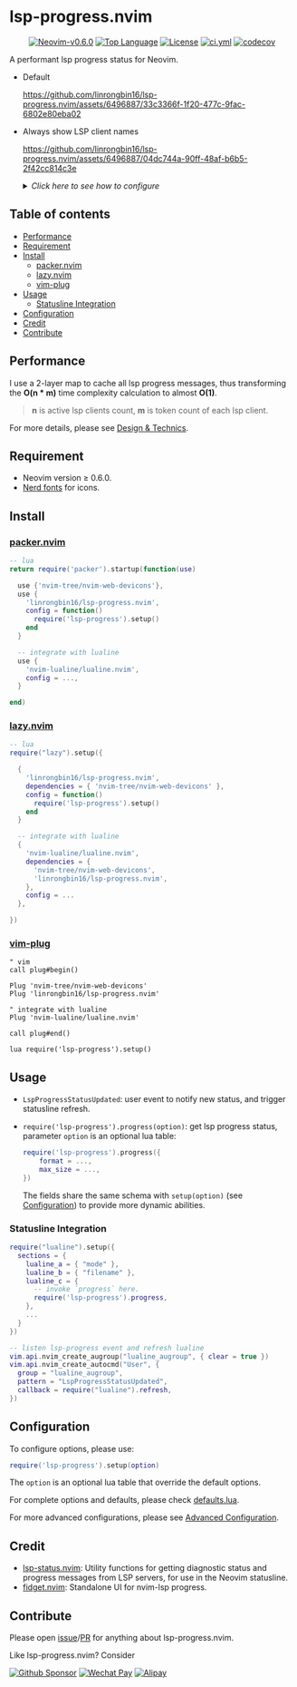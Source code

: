 # lsp-progress.nvim

<p align="center">
<a href="https://github.com/neovim/neovim/releases/v0.6.0"><img alt="Neovim-v0.6.0" src="https://img.shields.io/badge/Neovim-v0.6.0-blueviolet.svg?logo=Neovim&logoColor=green" /></a>
<a href="https://github.com/linrongbin16/lsp-progress.nvim/search?l=lua"><img alt="Top Language" src="https://img.shields.io/github/languages/top/linrongbin16/lsp-progress.nvim?label=Lua&logo=lua&logoColor=darkblue" /></a>
<a href="https://github.com/linrongbin16/lsp-progress.nvim/blob/main/LICENSE"><img alt="License" src="https://img.shields.io/github/license/linrongbin16/lsp-progress.nvim?logo=GNU&label=License" /></a>
<a href="https://github.com/linrongbin16/lsp-progress.nvim/actions/workflows/ci.yml"><img alt="ci.yml" src="https://img.shields.io/github/actions/workflow/status/linrongbin16/lsp-progress.nvim/ci.yml?logo=GitHub&label=Luacheck" /></a>
<a href="https://app.codecov.io/github/linrongbin16/lsp-progress.nvim"><img alt="codecov" src="https://img.shields.io/codecov/c/github/linrongbin16/lsp-progress.nvim?logo=codecov&logoColor=magenta&label=Codecov" /></a>
</p>

A performant lsp progress status for Neovim.

<!-- <https://github.com/linrongbin16/lsp-progress.nvim/assets/6496887/a96d8ad8-3366-4895-8300-6903479b9b60> -->

- Default

  https://github.com/linrongbin16/lsp-progress.nvim/assets/6496887/33c3366f-1f20-477c-9fac-6802e80eba02

- Always show LSP client names

  https://github.com/linrongbin16/lsp-progress.nvim/assets/6496887/04dc744a-90ff-48af-b6b5-2f42cc814c3e

  <details>
  <summary><i>Click here to see how to configure</i></summary>

  ```lua
  require("lsp-progress").setup({
    client_format = function(client_name, spinner, series_messages)
      if #series_messages == 0 then
        return nil
      end
      return {
        name = client_name,
        body = spinner .. " " .. table.concat(series_messages, ", "),
      }
    end,
    format = function(client_messages)
      --- @param name string
      --- @param msg string?
      --- @return string
      local function stringify(name, msg)
        return msg and string.format("%s %s", name, msg) or name
      end

      local sign = "" -- nf-fa-gear \uf013
      local lsp_clients = vim.lsp.get_active_clients()
      local messages_map = {}
      for _, climsg in ipairs(client_messages) do
        messages_map[climsg.name] = climsg.body
      end

      if #lsp_clients > 0 then
        table.sort(lsp_clients, function(a, b)
          return a.name < b.name
        end)
        local builder = {}
        for _, cli in ipairs(lsp_clients) do
          if
            type(cli) == "table"
            and type(cli.name) == "string"
            and string.len(cli.name) > 0
          then
            if messages_map[cli.name] then
              table.insert(builder, stringify(cli.name, messages_map[cli.name]))
            else
              table.insert(builder, stringify(cli.name))
            end
          end
        end
        if #builder > 0 then
          return sign .. " " .. table.concat(builder, ", ")
        end
      end
      return ""
    end,
  })
  ```

  </details>



## Table of contents

- [Performance](#performance)
- [Requirement](#requirement)
- [Install](#install)
  - [packer.nvim](#packernvim)
  - [lazy.nvim](#lazynvim)
  - [vim-plug](#vim-plug)
- [Usage](#usage)
  - [Statusline Integration](#statusline-integration)
- [Configuration](#configuration)
- [Credit](#credit)
- [Contribute](#contribute)

## Performance

I use a 2-layer map to cache all lsp progress messages, thus transforming the
**O(n \* m)** time complexity calculation to almost **O(1)**.

> **n** is active lsp clients count, **m** is token count of each lsp client.

For more details, please see [Design & Technics](https://github.com/linrongbin16/lsp-progress.nvim/wiki/Design-&-Technics).

## Requirement

- Neovim version &ge; 0.6.0.
- [Nerd fonts](https://www.nerdfonts.com/) for icons.

## Install

### [packer.nvim](https://github.com/wbthomason/packer.nvim)

```lua
-- lua
return require('packer').startup(function(use)

  use {'nvim-tree/nvim-web-devicons'},
  use {
    'linrongbin16/lsp-progress.nvim',
    config = function()
      require('lsp-progress').setup()
    end
  }

  -- integrate with lualine
  use {
    'nvim-lualine/lualine.nvim',
    config = ...,
  }

end)
```

### [lazy.nvim](https://github.com/folke/lazy.nvim)

```lua
-- lua
require("lazy").setup({

  {
    'linrongbin16/lsp-progress.nvim',
    dependencies = { 'nvim-tree/nvim-web-devicons' },
    config = function()
      require('lsp-progress').setup()
    end
  }

  -- integrate with lualine
  {
    'nvim-lualine/lualine.nvim',
    dependencies = {
      'nvim-tree/nvim-web-devicons',
      'linrongbin16/lsp-progress.nvim',
    },
    config = ...
  },

})
```

### [vim-plug](https://github.com/junegunn/vim-plug)

```vim
" vim
call plug#begin()

Plug 'nvim-tree/nvim-web-devicons'
Plug 'linrongbin16/lsp-progress.nvim'

" integrate with lualine
Plug 'nvim-lualine/lualine.nvim'

call plug#end()

lua require('lsp-progress').setup()
```

## Usage

- `LspProgressStatusUpdated`: user event to notify new status, and trigger statusline
  refresh.
- `require('lsp-progress').progress(option)`: get lsp progress status, parameter
  `option` is an optional lua table:

  ```lua
  require('lsp-progress').progress({
      format = ...,
      max_size = ...,
  })
  ```

  The fields share the same schema with `setup(option)` (see [Configuration](#configuration))
  to provide more dynamic abilities.

### Statusline Integration

```lua
require("lualine").setup({
  sections = {
    lualine_a = { "mode" },
    lualine_b = { "filename" },
    lualine_c = {
      -- invoke `progress` here.
      require('lsp-progress').progress,
    },
    ...
  }
})

-- listen lsp-progress event and refresh lualine
vim.api.nvim_create_augroup("lualine_augroup", { clear = true })
vim.api.nvim_create_autocmd("User", {
  group = "lualine_augroup",
  pattern = "LspProgressStatusUpdated",
  callback = require("lualine").refresh,
})
```

## Configuration

To configure options, please use:

```lua
require('lsp-progress').setup(option)
```

The `option` is an optional lua table that override the default options.

For complete options and defaults, please check [defaults.lua](https://github.com/linrongbin16/lsp-progress.nvim/blob/main/lua/lsp-progress/defaults.lua).

For more advanced configurations, please see [Advanced Configuration](https://github.com/linrongbin16/lsp-progress.nvim/wiki/Advanced-Configuration).

## Credit

- [lsp-status.nvim](https://github.com/nvim-lua/lsp-status.nvim): Utility
  functions for getting diagnostic status and progress messages from LSP servers,
  for use in the Neovim statusline.
- [fidget.nvim](https://github.com/j-hui/fidget.nvim): Standalone UI for
  nvim-lsp progress.

## Contribute

Please open [issue](https://github.com/linrongbin16/lsp-progress.nvim/issues)/[PR](https://github.com/linrongbin16/lsp-progress.nvim/pulls) for anything about lsp-progress.nvim.

Like lsp-progress.nvim? Consider

[![Github Sponsor](https://img.shields.io/badge/-Sponsor%20Me%20on%20Github-magenta?logo=github&logoColor=white)](https://github.com/sponsors/linrongbin16)
[![Wechat Pay](https://img.shields.io/badge/-Tip%20Me%20on%20WeChat-brightgreen?logo=wechat&logoColor=white)](https://github.com/linrongbin16/lin.nvim/wiki/Sponsor)
[![Alipay](https://img.shields.io/badge/-Tip%20Me%20on%20Alipay-blue?logo=alipay&logoColor=white)](https://github.com/linrongbin16/lin.nvim/wiki/Sponsor)
